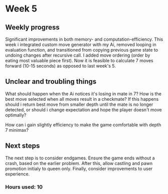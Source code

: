 # Week 5

## Weekly progress
Significant improvements in both memory- and computation-efficiency. This week i integrated custom move generator with my Ai, removed looping in evaluation function, and transitioned from copying previous game state to undoing changes after recursive call. I added move ordering (order by eating most valuable piece first). Now it is feasible to calculate 7 moves forward (10-15 seconds) as opposed to last week's 5.

## Unclear and troubling things
What should happen when the Ai notices it's losing in mate in 7? How is the best move selected when all moves result in a checkmate? If this happens should i return best move from smaller depth until the mate is no longer detected, or should i change expectation and hope the player doesn't move optimally?

How can i gain slightly efficiency to make the game comfortable with depth 7 minimax?

## Next steps
The next step is to consider endgames. Ensure the game ends without a crash, based on the earlier problem. After this, allow castling and pawn promotion initialy to queen only. Finally, consider improvements to user experience.

### Hours used: 10
